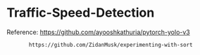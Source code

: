 # Traffic-Speed-Detection
Reference: https://github.com/ayooshkathuria/pytorch-yolo-v3

           https://github.com/ZidanMusk/experimenting-with-sort
